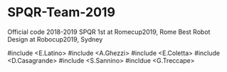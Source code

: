 # SPQR-Team-2019
Official code 2018-2019 SPQR
1st at Romecup2019, Rome
Best Robot Design at Robocup2019, Sydney


#include <E.Latino>
#include <A.Ghezzi>
#include <E.Coletta>
#include <D.Casagrande>
#include <S.Sannino>
#incldue <G.Treccape>
